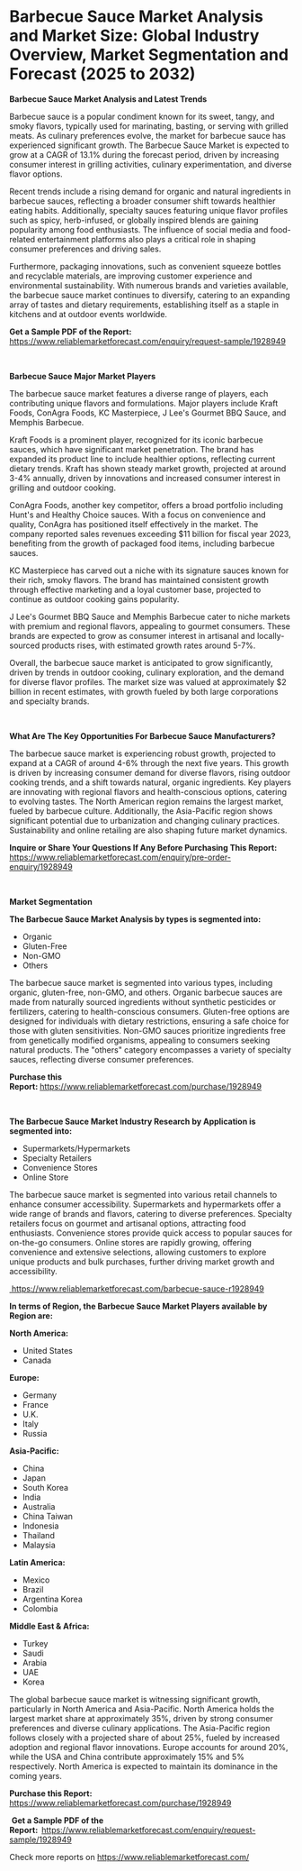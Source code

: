 <p><h1>Barbecue Sauce Market Analysis and Market Size: Global Industry Overview, Market Segmentation and Forecast (2025 to 2032)</h1></p><p><strong>Barbecue Sauce Market Analysis and Latest Trends</strong></p>
<p><p>Barbecue sauce is a popular condiment known for its sweet, tangy, and smoky flavors, typically used for marinating, basting, or serving with grilled meats. As culinary preferences evolve, the market for barbecue sauce has experienced significant growth. The Barbecue Sauce Market is expected to grow at a CAGR of 13.1% during the forecast period, driven by increasing consumer interest in grilling activities, culinary experimentation, and diverse flavor options. </p><p>Recent trends include a rising demand for organic and natural ingredients in barbecue sauces, reflecting a broader consumer shift towards healthier eating habits. Additionally, specialty sauces featuring unique flavor profiles such as spicy, herb-infused, or globally inspired blends are gaining popularity among food enthusiasts. The influence of social media and food-related entertainment platforms also plays a critical role in shaping consumer preferences and driving sales. </p><p>Furthermore, packaging innovations, such as convenient squeeze bottles and recyclable materials, are improving customer experience and environmental sustainability. With numerous brands and varieties available, the barbecue sauce market continues to diversify, catering to an expanding array of tastes and dietary requirements, establishing itself as a staple in kitchens and at outdoor events worldwide.</p></p>
<p><strong>Get a Sample PDF of the Report:&nbsp;</strong> <a href="https://www.reliablemarketforecast.com/enquiry/request-sample/1928949?utm_campaign=3169&utm_medium=2&utm_source=Github&utm_content=ia&utm_term=07042025&utm_id=barbecue-sauce">https://www.reliablemarketforecast.com/enquiry/request-sample/1928949</a></p>
<p>&nbsp;</p>
<p><strong>Barbecue Sauce Major Market Players</strong></p>
<p><p>The barbecue sauce market features a diverse range of players, each contributing unique flavors and formulations. Major players include Kraft Foods, ConAgra Foods, KC Masterpiece, J Lee's Gourmet BBQ Sauce, and Memphis Barbecue. </p><p>Kraft Foods is a prominent player, recognized for its iconic barbecue sauces, which have significant market penetration. The brand has expanded its product line to include healthier options, reflecting current dietary trends. Kraft has shown steady market growth, projected at around 3-4% annually, driven by innovations and increased consumer interest in grilling and outdoor cooking.</p><p>ConAgra Foods, another key competitor, offers a broad portfolio including Hunt's and Healthy Choice sauces. With a focus on convenience and quality, ConAgra has positioned itself effectively in the market. The company reported sales revenues exceeding $11 billion for fiscal year 2023, benefiting from the growth of packaged food items, including barbecue sauces.</p><p>KC Masterpiece has carved out a niche with its signature sauces known for their rich, smoky flavors. The brand has maintained consistent growth through effective marketing and a loyal customer base, projected to continue as outdoor cooking gains popularity.</p><p>J Lee's Gourmet BBQ Sauce and Memphis Barbecue cater to niche markets with premium and regional flavors, appealing to gourmet consumers. These brands are expected to grow as consumer interest in artisanal and locally-sourced products rises, with estimated growth rates around 5-7%.</p><p>Overall, the barbecue sauce market is anticipated to grow significantly, driven by trends in outdoor cooking, culinary exploration, and the demand for diverse flavor profiles. The market size was valued at approximately $2 billion in recent estimates, with growth fueled by both large corporations and specialty brands.</p></p>
<p>&nbsp;</p>
<p><strong>What Are The Key Opportunities For Barbecue Sauce Manufacturers?</strong></p>
<p><p>The barbecue sauce market is experiencing robust growth, projected to expand at a CAGR of around 4-6% through the next five years. This growth is driven by increasing consumer demand for diverse flavors, rising outdoor cooking trends, and a shift towards natural, organic ingredients. Key players are innovating with regional flavors and health-conscious options, catering to evolving tastes. The North American region remains the largest market, fueled by barbecue culture. Additionally, the Asia-Pacific region shows significant potential due to urbanization and changing culinary practices. Sustainability and online retailing are also shaping future market dynamics.</p></p>
<p><strong>Inquire or Share Your Questions If Any Before Purchasing This Report:</strong> <a href="https://www.reliablemarketforecast.com/enquiry/pre-order-enquiry/1928949?utm_campaign=3169&utm_medium=2&utm_source=Github&utm_content=ia&utm_term=07042025&utm_id=barbecue-sauce">https://www.reliablemarketforecast.com/enquiry/pre-order-enquiry/1928949</a></p>
<p>&nbsp;</p>
<p><strong>Market Segmentation</strong></p>
<p><strong>The Barbecue Sauce Market Analysis by types is segmented into:</strong></p>
<p><ul><li>Organic</li><li>Gluten-Free</li><li>Non-GMO</li><li>Others</li></ul></p>
<p><p>The barbecue sauce market is segmented into various types, including organic, gluten-free, non-GMO, and others. Organic barbecue sauces are made from naturally sourced ingredients without synthetic pesticides or fertilizers, catering to health-conscious consumers. Gluten-free options are designed for individuals with dietary restrictions, ensuring a safe choice for those with gluten sensitivities. Non-GMO sauces prioritize ingredients free from genetically modified organisms, appealing to consumers seeking natural products. The "others" category encompasses a variety of specialty sauces, reflecting diverse consumer preferences.</p></p>
<p><strong>Purchase this Report:&nbsp;</strong><a href="https://www.reliablemarketforecast.com/purchase/1928949?utm_campaign=3169&utm_medium=2&utm_source=Github&utm_content=ia&utm_term=07042025&utm_id=barbecue-sauce">https://www.reliablemarketforecast.com/purchase/1928949</a></p>
<p>&nbsp;</p>
<p><strong>The Barbecue Sauce Market Industry Research by Application is segmented into:</strong></p>
<p><ul><li>Supermarkets/Hypermarkets</li><li>Specialty Retailers</li><li>Convenience Stores</li><li>Online Store</li></ul></p>
<p><p>The barbecue sauce market is segmented into various retail channels to enhance consumer accessibility. Supermarkets and hypermarkets offer a wide range of brands and flavors, catering to diverse preferences. Specialty retailers focus on gourmet and artisanal options, attracting food enthusiasts. Convenience stores provide quick access to popular sauces for on-the-go consumers. Online stores are rapidly growing, offering convenience and extensive selections, allowing customers to explore unique products and bulk purchases, further driving market growth and accessibility.</p></p>
<p><a href="https://www.reliablemarketforecast.com/barbecue-sauce-r1928949?utm_campaign=3169&utm_medium=2&utm_source=Github&utm_content=ia&utm_term=07042025&utm_id=barbecue-sauce">&nbsp;https://www.reliablemarketforecast.com/barbecue-sauce-r1928949</a></p>
<p><strong>In terms of Region, the Barbecue Sauce Market Players available by Region are:</strong></p>
<p>
    <p> <strong> North America: </strong>
        <ul>
            <li>United States</li>
            <li>Canada</li>
        </ul>
        </p> 
    <p> <strong> Europe: </strong>
        <ul>
            <li>Germany</li>
            <li>France</li>
            <li>U.K.</li>
            <li>Italy</li>
            <li>Russia</li>
        </ul>
        </p> 
    <p> <strong> Asia-Pacific: </strong>
        <ul>
            <li>China</li>
            <li>Japan</li>
            <li>South Korea</li>
            <li>India</li>
            <li>Australia</li>
            <li>China Taiwan</li>
            <li>Indonesia</li>
            <li>Thailand</li>
            <li>Malaysia</li>
        </ul>
        </p> 
    <p> <strong> Latin America: </strong>
        <ul>
            <li>Mexico</li>
            <li>Brazil</li>
            <li>Argentina Korea</li>
            <li>Colombia</li>
        </ul>
        </p> 
    <p> <strong> Middle East & Africa: </strong>
        <ul>
            <li>Turkey</li>
            <li>Saudi</li>
            <li>Arabia</li>
            <li>UAE</li>
            <li>Korea</li>
        </ul>
    </p>
    </p>
<p><p>The global barbecue sauce market is witnessing significant growth, particularly in North America and Asia-Pacific. North America holds the largest market share at approximately 35%, driven by strong consumer preferences and diverse culinary applications. The Asia-Pacific region follows closely with a projected share of about 25%, fueled by increased adoption and regional flavor innovations. Europe accounts for around 20%, while the USA and China contribute approximately 15% and 5% respectively. North America is expected to maintain its dominance in the coming years.</p></p>
<p><strong>Purchase this Report: </strong><a href="https://www.reliablemarketforecast.com/purchase/1928949?utm_campaign=3169&utm_medium=2&utm_source=Github&utm_content=ia&utm_term=07042025&utm_id=barbecue-sauce">https://www.reliablemarketforecast.com/purchase/1928949</a></p>
<p>&nbsp;<strong>Get a Sample PDF of the Report:&nbsp;&nbsp;</strong><a href="https://www.reliablemarketforecast.com/enquiry/request-sample/1928949?utm_campaign=3169&utm_medium=2&utm_source=Github&utm_content=ia&utm_term=07042025&utm_id=barbecue-sauce">https://www.reliablemarketforecast.com/enquiry/request-sample/1928949</a></p>
<p><strong></strong></p>
<p>Check more reports on <a href="https://www.reliablemarketforecast.com/?utm_campaign=3169&utm_medium=2&utm_source=Github&utm_content=ia&utm_term=07042025&utm_id=barbecue-sauce">https://www.reliablemarketforecast.com/</a></p>